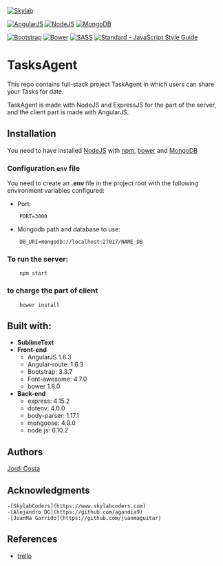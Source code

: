 [![Skylab](https://github.com/FransLopez/logo-images/blob/master/logos/skylab-56.png)](http://www.skylabcoders.com/)  

[![AngularJS](https://github.com/FransLopez/logo-images/blob/master/logos/angularjs.png)](https://angularjs.org/)
[![NodeJS](https://github.com/FransLopez/logo-images/blob/master/logos/nodejs.png)](https://nodejs.org/)
[![MongoDB](https://github.com/FransLopez/logo-images/blob/master/logos/mongodb.png)](https://www.mongodb.com/)

[![Bootstrap](https://github.com/FransLopez/logo-images/blob/master/logos/bootstrap.png)](http://getbootstrap.com/)
[![Bower](https://github.com/FransLopez/logo-images/blob/master/logos/bower.png)](https://bower.io/)
[![SASS](https://github.com/FransLopez/logo-images/blob/master/logos/sass.png)](http://sass-lang.com/) 
[![Standard - JavaScript Style Guide](https://img.shields.io/badge/code%20style-standard-brightgreen.svg)](http://standardjs.com/)

# TasksAgent

This repo contains full-stack project TaskAgent in which users can share your Tasks for date.

TaskAgent is made with NodeJS and ExpressJS for the part of the server, and the client part is made with AngularJS.


## Installation

You need to have installed [NodeJS](https://nodejs.org/) with [npm](https://www.npmjs.com/), [bower](https://bower.io/) and [MongoDB](https://www.mongodb.com/)

### Configuration `env` file
You need to create an **.env** file in the project root with the following environment variables configured:
- Port:
```
    PORT=3000
```
- Mongodb path and database to use:
```
    DB_URI=mongodb://localhost:27017/NAME_DB
```
### To run the server:
```
    npm start
```
### to charge  the part of client
```
    bower install
```
## Built with:
* **SublimeText**
* **Front-end**
    - AngularJS 1.6.3
    - Angular-route: 1.6.3
    - Bootstrap: 3.3.7
    - Font-awesome: 4.7.0
    - bower 1.8.0
* **Back-end**
    - express: 4.15.2
    - dotenv: 4.0.0
    - body-parser: 1.17.1
    - mongoose: 4.9.0
    - node.js: 6.10.2
## Authors
[Jordi Costa](https://github.com/Tsatsan)

## Acknowledgments
    -[SkylabCoders](https://www.skylabcoders.com)
    -[Alejandro DG](https://github.com/agandia9)
    -[JuanMa Garrido](https://github.com/juanmaguitar)

## References
- [trello](http://trello.com/)

    

